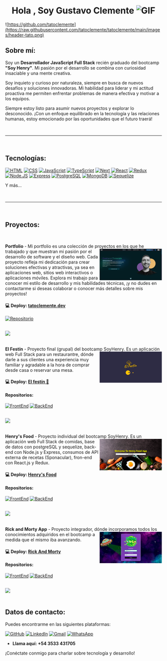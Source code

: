 <h1 align="center"><b>Hola , Soy Gustavo Clemente </b><img src="https://media.giphy.com/media/hvRJCLFzcasrR4ia7z/giphy.gif" alt="GIF" width="35" /></h1>

![https://github.com/tatoclemente](https://raw.githubusercontent.com/tatoclemente/tatoclemente/main/images/header-tato.png)

## Sobre mí:
Soy un **Desarrollador JavaScript Full Stack** recién graduado del bootcamp **"Soy Henry"**. Mi pasión por el desarrollo se combina con curiosidad insaciable y una mente creativa.

Soy inquieto y curioso por naturaleza, siempre en busca de nuevos desafíos y soluciones innovadoras. Mi habilidad para liderar y mi actitud proactiva me permiten enfrentar problemas de manera efectiva y motivar a los equipos.

Siempre estoy listo para asumir nuevos proyectos y explorar lo desconocido. ¡Con un enfoque equilibrado en la tecnología y las relaciones humanas, estoy emocionado por las oportunidades que el futuro traerá!

<br>

-----

<br>

## Tecnologías:
[![HTML](https://img.shields.io/badge/HTML-E34F26?style=for-the-badge&logo=html5&logoColor=white&labelColor=101010)]()
[![CSS](https://img.shields.io/badge/CSS-1572B6?style=for-the-badge&logo=css3&logoColor=white&labelColor=101010)]()
[![JavaScript](https://img.shields.io/badge/JavaScript-F7DF1E?style=for-the-badge&logo=javascript&logoColor=white&labelColor=101010)]()
[![TypeScript](https://img.shields.io/badge/TypeScrips-3178C6?style=for-the-badge&logo=TypeScript&logoColor=white&labelColor=101010)]()
[![Next](https://img.shields.io/badge/next.js-000000?style=for-the-badge&logo=nextdotjs&logoColor=white)]()
[![React](https://img.shields.io/badge/-React.Js-61DAFB?logo=react&logoColor=white&style=for-the-badge&labelColor=101010)]()
[![Redux](https://img.shields.io/badge/-Redux-764ABC?logo=redux&logoColor=white&style=for-the-badge&labelColor=101010)]()
[![Node.JS](https://img.shields.io/badge/Node.JS-339933?style=for-the-badge&logo=node.js&logoColor=white&labelColor=101010)]()
[![Express](https://img.shields.io/badge/-Express-000000?logo=express&logoColor=white&style=for-the-badge&labelColor=101010)]()
[![PostgreSQL](https://img.shields.io/badge/PostgreSQL-4169E1?style=for-the-badge&logo=postgresql&logoColor=white&labelColor=101010)]()
[![MongoDB](https://img.shields.io/badge/MongoDB-47A248?style=for-the-badge&logo=mongodb&logoColor=white&labelColor=101010)]()
[![Sequelize](https://img.shields.io/badge/Sequelize-52B0E7?style=for-the-badge&logo=sequelize&logoColor=white&labelColor=101010)]()


Y más...

<br>

-----

<br>


## Proyectos:

<br>

**Portfolio** - Mi portfolio es una colección de proyectos <img align="right" alt="GIF" src="https://github.com/tatoclemente/tatoclemente/blob/main/images/portfolio.png?raw=true" width="200" /> en los que he trabajado y que muestran mi pasión por el desarrollo de software y el diseño web. Cada proyecto refleja mi dedicación para crear soluciones efectivas y atractivas, ya sea en aplicaciones web, sitios web interactivos o aplicaciones móviles. Explora mi trabajo para conocer mi estilo de desarrollo y mis habilidades técnicas, ¡y no dudes en contactarme si deseas colaborar o conocer más detalles sobre mis proyectos!

####  💻 Deploy: [tatoclemente.dev](https://www.tatoclemente.dev/)
[![Repositorio](https://img.shields.io/badge/Repositorio-007054?logo=GitHub&logoColor=white)](https://github.com/tatoclemente/Portfolio)

<br>
<img src="https://user-images.githubusercontent.com/73097560/115834477-dbab4500-a447-11eb-908a-139a6edaec5c.gif"><br><br>

**El Festín** - Proyecto final (grupal) del bootcamp <img align="right" alt="GIF" src="https://github.com/tatoclemente/tatoclemente/blob/main/images/el-festin.png?raw=true" width="200" />SoyHenry. Es un aplicación web Full Stack para un restaurantre, dónde darle a sus clientes una experiencia muy familiar y agradable a la hora de comprar desde casa o reservar una mesa. 
   
####  💻 Deploy: [El festín 🍴](https://pf-front-end-grupo3.vercel.app/)

####   Repositorios:
 [![FrontEnd](https://img.shields.io/badge/FrontEnd-0A66C2?logo=GitHub&logoColor=white)](https://github.com/tatoclemente/PF-Front-End-Grupo3)
 [![BackEnd](https://img.shields.io/badge/BackEnd-181717?logo=GitHub&logoColor=white)](https://github.com/marcosgallardi/PF-Server)


<br>
<img src="https://user-images.githubusercontent.com/73097560/115834477-dbab4500-a447-11eb-908a-139a6edaec5c.gif"><br><br>

**Henry's Food** - Proyecto individual del bootcamp SoyHenry. <img align="right" alt="GIF" src="https://github.com/tatoclemente/tatoclemente/blob/main/images/henrys-food.png?raw=true" width="200" />Es un aplicación web Full Stack de comidas, base de datos con postgreSQL y sequelize, back-end con Node.js y Express, consumos de API externa de recetas (Sponacular), fron-end con React.js y Redux. 


####  💻 Deploy: [Henry's Food](https://henrysfood.netlify.app)

####   Repositorios:
 [![FrontEnd](https://img.shields.io/badge/FrontEnd-0A66C2?logo=GitHub&logoColor=white)](https://github.com/tatoclemente/henry-food)
 [![BackEnd](https://img.shields.io/badge/BackEnd-181717?logo=GitHub&logoColor=white)](https://github.com/tatoclemente/api-food)

<br>
<img src="https://user-images.githubusercontent.com/73097560/115834477-dbab4500-a447-11eb-908a-139a6edaec5c.gif"><br><br>

**Rick and Morty App** - Proyecto integrador, dónde <img align="right" alt="GIF" src="https://github.com/tatoclemente/tatoclemente/blob/main/images/RyM.png?raw=true" width="200" />incorporamos todos los conocimientos adquiridos en el bootcamp a medida que el mismo iba avanzando.

####  💻 Deploy: [Rick And Morty](https://rickandmorty-five-ruby.vercel.app)

####   Repositorios: 
 [![FrontEnd](https://img.shields.io/badge/FrontEnd-0A66C2?logo=GitHub&logoColor=white)](https://github.com/tatoclemente/rick-and-morty-app-Back-End)
 [![BackEnd](https://img.shields.io/badge/BackEnd-181717?logo=GitHub&logoColor=white)](https://github.com/tatoclemente/rick-and-morty-app-Back-End)

<br>
<img src="https://user-images.githubusercontent.com/73097560/115834477-dbab4500-a447-11eb-908a-139a6edaec5c.gif"><br><br>

## Datos de contacto:
Puedes encontrarme en las siguientes plataformas:

[![GitHub](https://img.shields.io/badge/GitHub-181717?logo=GitHub&logoColor=white&labelColor=101010)](https://github.com/tatoclemente)
[![LinkedIn](https://img.shields.io/badge/LinkedIn-0A66C2?logo=LinkedIn&logoColor=white&labelColor=101010)](https://linkedin.com/in/tatoclemente/)
[![Gmail](https://img.shields.io/badge/Gmail-EA4335?logo=Gmail&logoColor=white&labelColor=101010)](mailto:tatoapuros@gmail.com?Subject=Contacto%20por%20colaboración)
[![WhatsApp](https://img.shields.io/badge/WhatsApp-25D366?logo=WhatsApp&logoColor=white&labelColor=101010)](https://walink.co/431822)


- **Llama aquí: +54 3533 431705**

¡Conéctate conmigo para charlar sobre tecnología y desarrollo!
